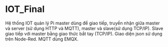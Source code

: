 # IOT_Final
Hệ thống IOT quản lý 
Pi master dùng để giao tiếp, truyền nhận giữa master và server (sử dụng HTTP và MQTT), master và slave(sử dụng TCP/IP).
Slave giao tiếp với master bằng giao thức bắt tay (TCP/IP).
Giao diện json sử dụng trên Node-Red.
MQTT dùng EMQX.
